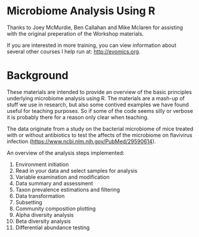 # Microbiome Analysis Using R

Thanks to Joey McMurdie, Ben Callahan and Mike Mclaren for assisting with the original preperation of the Workshop materials.

If you are interested in more training, you can view information about several other courses I help run at: http://evomics.org.

# Background
These materials are intended to provide an overview of the basic principles underlying microbiome analysis using R. The materials are a mash-up of stuff we use in research, but also some contived examples we have found useful for teaching purposes. So if some of the code seems silly or verbose it is probably there for a reason only clear when teaching.

The data originate from a study on the bacterial microbiome of mice treated with or without antibiotics to test the affects of the microbiome on flavivirus infection (https://www.ncbi.nlm.nih.gov/PubMed/29590614).

An overview of the analysis steps implemented:

1) Environment initiation
2) Read in your data and select samples for analysis
3) Variable examination and modification
4) Data summary and assessment
5) Taxon prevalence estimations and filtering
6) Data transformation
7) Subsetting
8) Community composition plotting
9) Alpha diversity analysis
10) Beta diversity analysis
11) Differential abundance testing
